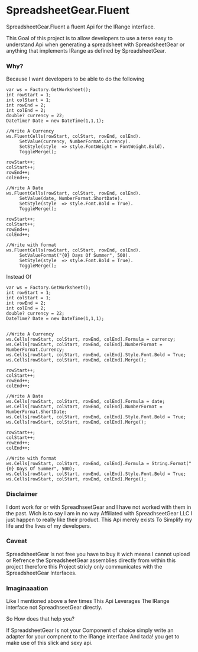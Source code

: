 SpreadsheetGear.Fluent
======================

SpreadsheetGear.Fluent a fluent Api for the IRange interface. 

This Goal of this project is to allow developers to use a terse easy to understand Api when generating a spreadsheet with 
SpreadsheetGear or anything that implements IRange as defined by SpreadsheetGear.

### Why?

Because I want developers to be able to do the following

	var ws = Factory.GetWorksheet();
	int rowStart = 1;
	int colStart = 1;
	int rowEnd = 2;
	int colEnd = 2;
	double? currency = 22;
	DateTime? Date = new DateTime(1,1,1);
	
	//Write A Currency
	ws.FluentCells(rowStart, colStart, rowEnd, colEnd).
		 SetValue(currency, NumberFormat.Currency).
		 SetStyle(style  => style.FontWeight = FontWeight.Bold).
		 ToggleMerge();

	rowStart++;
	colStart++;
	rowEnd++;
	colEnd++;
	
	//Write A Date 
	ws.FluentCells(rowStart, colStart, rowEnd, colEnd).
		 SetValue(date, NumberFormat.ShortDate).
		 SetStyle(style  => style.Font.Bold = True).
		 ToggleMerge();
	
	rowStart++;
	colStart++;
	rowEnd++;
	colEnd++;
	
	//Write with format 
	ws.FluentCells(rowStart, colStart, rowEnd, colEnd).
		 SetValueFormat("{0} Days Of Summer", 500).
		 SetStyle(style  => style.Font.Bold = True).
		 ToggleMerge();
  
	
	
Instead Of

	
	var ws = Factory.GetWorksheet();
	int rowStart = 1;
	int colStart = 1;
	int rowEnd = 2;
	int colEnd = 2;
	double? currency = 22;
	DateTime? Date = new DateTime(1,1,1);
	

	//Write A Currency
	ws.Cells[rowStart, colStart, rowEnd, colEnd].Formula = currency;
	ws.Cells[rowStart, colStart, rowEnd, colEnd].NumberFormat = NumberFormat.Currency;
	ws.Cells[rowStart, colStart, rowEnd, colEnd].Style.Font.Bold = True;
	ws.Cells[rowStart, colStart, rowEnd, colEnd].Merge();	 
			
	rowStart++;
	colStart++;
	rowEnd++;
	colEnd++;
	
	//Write A Date 
	ws.Cells[rowStart, colStart, rowEnd, colEnd].Formula = date;
	ws.Cells[rowStart, colStart, rowEnd, colEnd].NumberFormat = NumberFormat.ShortDate;
	ws.Cells[rowStart, colStart, rowEnd, colEnd].Style.Font.Bold = True;
	ws.Cells[rowStart, colStart, rowEnd, colEnd].Merge();	
	
	rowStart++;
	colStart++;
	rowEnd++;
	colEnd++;
	
	//Write with format 
	ws.Cells[rowStart, colStart, rowEnd, colEnd].Formula = String.Format("{0} Days Of Summer", 500);
	ws.Cells[rowStart, colStart, rowEnd, colEnd].Style.Font.Bold = True;
	ws.Cells[rowStart, colStart, rowEnd, colEnd].Merge();	

### Disclaimer 

I dont work for or with SpreadhseetGear and I have not worked with them in the past.
Wich is to say I am in no way Affiliated with SpreadhseetGear LLC I just happen to really like their product.
This Api merely exists To Simplify my life and the lives of my developers.


### Caveat 

SpreadsheetGear Is not free you have to buy it wich means I cannot upload or Refrence the SpreadsheetGear 
assemblies directly from within this project therefore this Project stricly only communicates with the SpreadsheetGear 
Interfaces.

### Imaginaaation 

Like I mentioned above a few times This Api Leverages The IRange interface not SpreadhseetGear directly. 

So How does that help you?

If SpreadsheetGear Is not your Component of choice simply write an adapter for your compnent to the IRange interface
And tada! you get to make use of this slick and sexy api.

